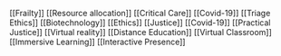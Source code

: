 [[Frailty]]
[[Resource allocation]]
[[Critical Care]]
[[Covid-19]]
[[Triage Ethics]]
[[Biotechnology]]
[[Ethics]]
[[Justice]]
[[Covid-19]]
[[Practical Justice]]
[[Virtual reality]]
[[Distance Education]]
[[Virtual Classroom]]
[[Immersive Learning]]
[[Interactive Presence]]
